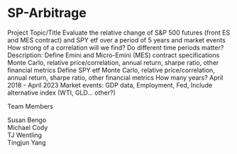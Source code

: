 # SP-Arbitrage

Project Topic/Title
Evaluate the relative change of S&P 500 futures (front ES and MES contract) and SPY etf over a period of 5 years and market events
How strong of a correlation will we find? Do different time periods matter?
Description:
Define Emini and Micro-Emini (MES) contract specifications
Monte Carlo, relative price/correlation, annual return, sharpe ratio, other financial metrics
Define SPY etf
Monte Carlo, relative price/correlation, annual return, sharpe ratio, other financial metrics
How many years? April 2018 - April 2023
Market events: GDP data, Employment, Fed, 
Include alternative index (WTI, GLD… other?)




Team Members

Susan Bengo  <br>
Michael Cody <br>
TJ Wentling <br>
Tingjun Yang <br>
